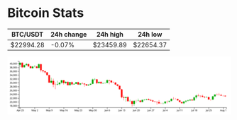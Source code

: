 # Bitcoin Stats

BTC/USDT|24h change|24h high|24h low|
|---|---|---|---|
|$22994.28|-0.07%|$23459.89|$22654.37|

<img src="./chart.svg">
